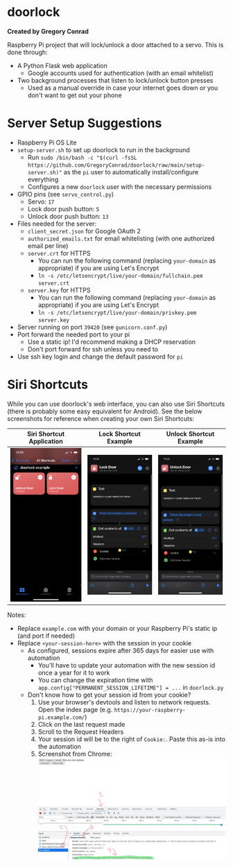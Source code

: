 # doorlock
**Created by Gregory Conrad**

Raspberry Pi project that will lock/unlock a door attached to a servo.
This is done through:
- A Python Flask web application
  - Google accounts used for authentication (with an email whitelist)
- Two background processes that listen to lock/unlock button presses
  - Used as a manual override in case your internet goes down or you don't want to get out your phone

# Server Setup Suggestions
- Raspberry Pi OS Lite
- `setup-server.sh` to set up doorlock to run in the background
  - Run `sudo /bin/bash -c "$(curl -fsSL https://github.com/GregoryConrad/doorlock/raw/main/setup-server.sh)"` as the `pi` user to automatically install/configure everything
  - Configures a new `doorlock` user with the necessary permissions
- GPIO pins (see `servo_control.py`)
  - Servo: `17`
  - Lock door push button: `5`
  - Unlock door push button: `13`
- Files needed for the server:
  - `client_secret.json` for Google OAuth 2
  - `authorized_emails.txt` for email whitelisting (with one authorized email per line)
  - `server.crt` for HTTPS
    - You can run the following command (replacing `your-domain` as appropriate) if you are using Let's Encrypt
    - `ln -s /etc/letsencrypt/live/your-domain/fullchain.pem server.crt`
  - `server.key` for HTTPS
    - You can run the following command (replacing `your-domain` as appropriate) if you are using Let's Encrypt
    - `ln -s /etc/letsencrypt/live/your-domain/privkey.pem server.key`
- Server running on port `39420` (see `gunicorn.conf.py`)
- Port forward the needed port to your pi
  - Use a static ip! I'd recommend making a DHCP reservation
  - Don't port forward for ssh unless you need to
- Use ssh key login and change the default password for `pi`

# Siri Shortcuts
While you can use doorlock's web interface, you can also use Siri Shortcuts
(there is probably some easy equivalent for Android).
See the below screenshots for reference when creating your own Siri Shortcuts:

| Siri Shortcut Application | Lock Shortcut Example | Unlock Shortcut Example |
| --- | --- | --- |
| ![](/screenshots/shortcut-app.png?raw=true) | ![](/screenshots/lock-shortcut.png?raw=true) | ![](/screenshots/unlock-shortcut.png?raw=true) |

Notes:
- Replace `example.com` with your domain or your Raspberry Pi's static ip (and port if needed)
- Replace `<your-session-here>` with the session in your cookie
  - As configured, sessions expire after 365 days for easier use with automation
    - You'll have to update your automation with the new session id once a year for it to work
    - You can change the expiration time with `app.config["PERMANENT_SESSION_LIFETIME"] = ...` in `doorlock.py`
  - Don't know how to get your session id from your cookie? 
    1. Use your browser's devtools and listen to network requests. Open the index page (e.g. `https://your-raspberry-pi.example.com/`)
    2. Click on the last request made
    3. Scroll to the Request Headers
    4. Your session id will be to the right of `Cookie:`. Paste this as-is into the automation
    5. Screenshot from Chrome: ![Chrome Devtools Screenshot](/screenshots/get-cookie-devtools.jpeg?raw=true)
